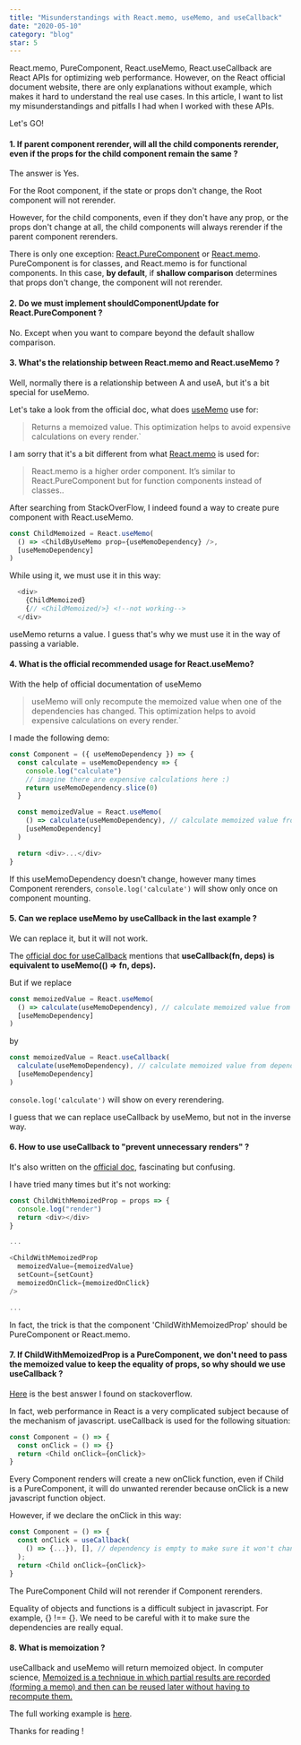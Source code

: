 ```yaml
---
title: "Misunderstandings with React.memo, useMemo, and useCallback"
date: "2020-05-10"
category: "blog"
star: 5
---
```


React.memo, PureComponent, React.useMemo, React.useCallback are React APIs for optimizing web performance. However, on the React official document website, there are only explanations without example, which makes it hard to understand the real use cases. In this article, I want to list my misunderstandings and pitfalls I had when I worked with these APIs.

Let's GO!

#### 1. If parent component rerender, will all the child components rerender, even if the props for the child component remain the same ?

The answer is Yes.

For the Root component, if the state or props don't change, the Root component will not rerender.

However, for the child components, even if they don't have any prop, or the props don't change at all, the child components will always rerender if the parent component rerenders.

There is only one exception: [React.PureComponent](https://reactjs.org/docs/react-api.html#reactpurecomponent) or [React.memo](https://reactjs.org/docs/react-api.html#reactmemo). PureComponent is for classes, and React.memo is for functional components. In this case, **by default**, if **shallow comparison** determines that props don't change, the component will not rerender.

#### 2. Do we must implement shouldComponentUpdate for React.PureComponent ?

No. Except when you want to compare beyond the default shallow comparison.

#### 3. What's the relationship between React.memo and React.useMemo ?

Well, normally there is a relationship between A and useA, but it's a bit special for useMemo.

Let's take a look from the official doc, what does [useMemo](https://reactjs.org/docs/hooks-reference.html#usememo) use for:

> Returns a memoized value. This optimization helps to avoid expensive calculations on every render.`

I am sorry that it's a bit different from what [React.memo](https://reactjs.org/docs/react-api.html#reactmemo) is used for:

> React.memo is a higher order component. It’s similar to React.PureComponent but for function components instead of classes..

After searching from StackOverFlow, I indeed found a way to create pure component with React.useMemo.

```js
const ChildMemoized = React.useMemo(
  () => <ChildByUseMemo prop={useMemoDependency} />,
  [useMemoDependency]
)
```

While using it, we must use it in this way:

```js
  <div>
    {ChildMemoized}
    {// <ChildMemoized/>} <!--not working-->
  </div>
```

useMemo returns a value. I guess that's why we must use it in the way of passing a variable.

#### 4. What is the official recommended usage for React.useMemo?

With the help of official documentation of useMemo

> useMemo will only recompute the memoized value when one of the dependencies has changed. This optimization helps to avoid expensive calculations on every render.`

I made the following demo:

```js
const Component = ({ useMemoDependency }) => {
  const calculate = useMemoDependency => {
    console.log("calculate")
    // imagine there are expensive calculations here :)
    return useMemoDependency.slice(0)
  }

  const memoizedValue = React.useMemo(
    () => calculate(useMemoDependency), // calculate memoized value from dependency
    [useMemoDependency]
  )

  return <div>...</div>
}
```

If this useMemoDependency doesn't change, however many times Component rerenders, `console.log('calculate')` will show only once on component mounting.

#### 5. Can we replace useMemo by useCallback in the last example ?

We can replace it, but it will not work.

The [official doc for useCallback](https://reactjs.org/docs/hooks-reference.html#usecallback) mentions that **useCallback(fn, deps) is equivalent to useMemo(() => fn, deps).**

But if we replace

```js
const memoizedValue = React.useMemo(
  () => calculate(useMemoDependency), // calculate memoized value from dependency
  [useMemoDependency]
)
```

by

```js
const memoizedValue = React.useCallback(
  calculate(useMemoDependency), // calculate memoized value from dependency
  [useMemoDependency]
)
```

`console.log('calculate')` will show on every rerendering.

I guess that we can replace useCallback by useMemo, but not in the inverse way.

#### 6. How to use useCallback to "prevent unnecessary renders" ?

It's also written on the [official doc](https://reactjs.org/docs/hooks-reference.html#usecallback), fascinating but confusing.

I have tried many times but it's not working:

```js
const ChildWithMemoizedProp = props => {
  console.log("render")
  return <div></div>
}

...

<ChildWithMemoizedProp
  memoizedValue={memoizedValue}
  setCount={setCount}
  memoizedOnClick={memoizedOnClick}
/>

...
```

In fact, the trick is that the component 'ChildWithMemoizedProp' should be PureComponent or React.memo.

#### 7. If ChildWithMemoizedProp is a PureComponent, we don't need to pass the memoized value to keep the equality of props, so why should we use useCallback ?

[Here](https://stackoverflow.com/questions/53159301/what-does-usecallback-usememo-do-in-react) is the best answer I found on stackoverflow.

In fact, web performance in React is a very complicated subject because of the mechanism of javascript. useCallback is used for the following situation:

```js
const Component = () => {
  const onClick = () => {}
  return <Child onClick={onClick}>
}
```

Every Component renders will create a new onClick function, even if Child is a PureComponent, it will do unwanted rerender because onClick is a new javascript function object.

However, if we declare the onClick in this way:

```js
const Component = () => {
  const onClick = useCallback(
    () => {...}), [], // dependency is empty to make sure it won't change
  );
  return <Child onClick={onClick}>
}
```

The PureComponent Child will not rerender if Component rerenders.

Equality of objects and functions is a difficult subject in javascript. For example, {} !== {}. We need to be careful with it to make sure the dependencies are really equal.

#### 8. What is memoization ?

useCallback and useMemo will return memoized object. In computer science, [Memoized is a technique in which partial results are recorded (forming a memo) and then can be reused later without having to recompute them.](https://wikidiff.com/memoization/memorization)

The full working example is [here](https://github.com/AlbertWhite/react-demos/blob/master/demo45-usememo-usecallback/src/App.js).

Thanks for reading !
